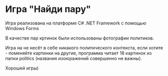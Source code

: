 # Игра "Найди пару"

Игра реализована на платформе C# .NET Framework с помощью Windows Forms

В качестве пар кртинок были использованы фотографии политиков.

Игра на не несёт в себе никакого политического контекста, если хотите - поменяйте картинки на другие, программа читает 18 картинок из папки politics (названия изоюражений совершенно не важны).

Хорошей игры)
